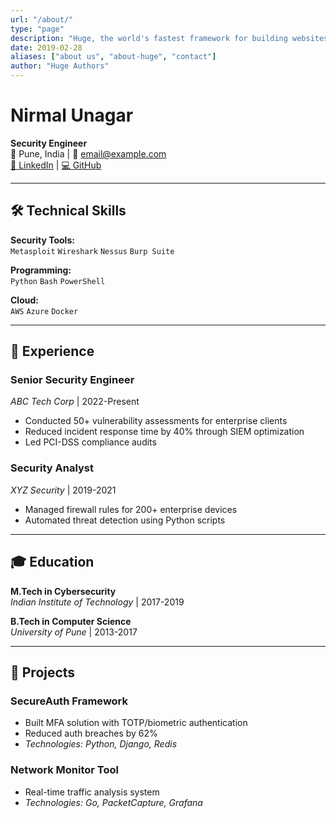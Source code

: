 ```yaml
---
url: "/about/"
type: "page"
description: "Huge, the world's fastest framework for building websites"
date: 2019-02-28
aliases: ["about us", "about-huge", "contact"]
author: "Huge Authors"
---
```




# Nirmal Unagar  
**Security Engineer**  
📍 Pune, India | 📧 email@example.com  
[🔗 LinkedIn](https://linkedin.com) | [💻 GitHub](https://github.com)

---

## 🛠️ Technical Skills  
**Security Tools:**  
`Metasploit` `Wireshark` `Nessus` `Burp Suite`  

**Programming:**  
`Python` `Bash` `PowerShell`  

**Cloud:**  
`AWS` `Azure` `Docker`

---

## 💼 Experience  

### **Senior Security Engineer**  
*ABC Tech Corp* | 2022-Present  
- Conducted 50+ vulnerability assessments for enterprise clients  
- Reduced incident response time by 40% through SIEM optimization  
- Led PCI-DSS compliance audits  

### **Security Analyst**  
*XYZ Security* | 2019-2021  
- Managed firewall rules for 200+ enterprise devices  
- Automated threat detection using Python scripts  

---

## 🎓 Education  
**M.Tech in Cybersecurity**  
*Indian Institute of Technology* | 2017-2019  

**B.Tech in Computer Science**  
*University of Pune* | 2013-2017  

---

## 🚀 Projects  

### **SecureAuth Framework**  
- Built MFA solution with TOTP/biometric authentication  
- Reduced auth breaches by 62%  
- *Technologies: Python, Django, Redis*  

### **Network Monitor Tool**  
- Real-time traffic analysis system  
- *Technologies: Go, PacketCapture, Grafana*  
